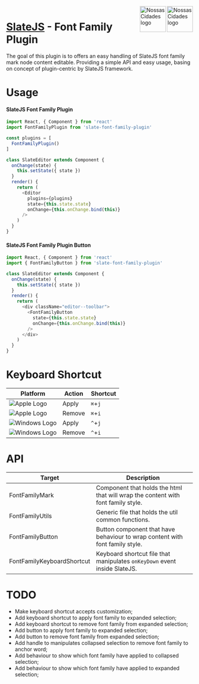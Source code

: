 <img src="https://www.psdmockups.com/wp-content/uploads/2016/07/slatejs-520x292.jpg" alt="Nossas Cidades logo" title="Nossas Cidades" align="right" height="70"/>
<img src="https://avatars2.githubusercontent.com/u/1479357?v=3&s=250" alt="Nossas Cidades logo" title="Nossas Cidades" align="right" height="70"/>

# [SlateJS](https://github.com/ianstormtaylor/slate) - Font Family Plugin
The goal of this plugin is to offers an easy handling of SlateJS font family mark node content editable. Providing a simple API and easy usage, basing on concept of plugin-centric by SlateJS framework.

# Usage

#### SlateJS Font Family Plugin
```js
import React, { Component } from 'react'
import FontFamilyPlugin from 'slate-font-family-plugin'

const plugins = [
  FontFamilyPlugin()
]

class SlateEditor extends Component {
  onChange(state) {
    this.setState({ state })
  }
  render() {
    return (
      <Editor
        plugins={plugins}
        state={this.state.state}
        onChange={this.onChange.bind(this)}
      />
    )
  }
}
```

#### SlateJS Font Family Plugin Button
```js
import React, { Component } from 'react'
import { FontFamilyButton } from 'slate-font-family-plugin'

class SlateEditor extends Component {
  onChange(state) {
    this.setState({ state })
  }
  render() {
    return (
      <div className="editor--toolbar">
        <FontFamilyButton
          state={this.state.state}
          onChange={this.onChange.bind(this)}
        />
      </div>
    )
  }
}
```

# Keyboard Shortcut

| Platform                 | Action  | Shortcut |
|--------------------------|---------|----------|
| ![Apple Logo][apple]     | Apply   | `⌘`+`j`  |
| ![Apple Logo][apple]     | Remove  | `⌘`+`i`  |
| ![Windows Logo][windows] | Apply   | `^`+`j`  |
| ![Windows Logo][windows] | Remove  | `^`+`i`  |

# API

| Target                     | Description                                                                      |
|----------------------------|----------------------------------------------------------------------------------|
| FontFamilyMark             | Component that holds the html that will wrap the content with font family style. |
| FontFamilyUtils            | Generic file that holds the util common functions.                               |
| FontFamilyButton           | Button component that have behaviour to wrap content with font family style.     |
| FontFamilyKeyboardShortcut | Keyboard shortcut file that manipulates `onKeyDown` event inside SlateJS.        |

# TODO

- Make keyboard shortcut accepts customization;
- Add keyboard shortcut to apply font family to expanded selection;
- Add keyboard shortcut to remove font family from expanded selection;
- Add button to apply font family to expanded selection;
- Add button to remove font family from expanded selection;
- Add handle to manipulates collapsed selection to remove font family to anchor word;
- Add behaviour to show which font family have applied to collapsed selection;
- Add behaviour to show which font family have applied to expanded selection;

[apple]: https://cdn2.iconfinder.com/data/icons/designer-skills/128/apple-ios-system-platform-os-mac-linux-48.png
[windows]: https://cdn2.iconfinder.com/data/icons/designer-skills/128/windows-48.png
